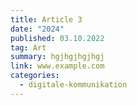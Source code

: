 ```yaml
---
title: Article 3
date: "2024"
published: 03.10.2022
tag: Art
summary: hgjhgjhgjhgj
link: www.example.com
categories:
  - digitale-kommunikation
---
```

